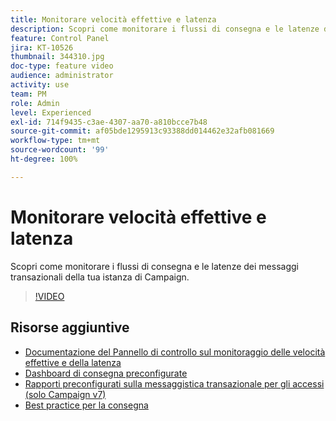 ```yaml
---
title: Monitorare velocità effettive e latenza
description: Scopri come monitorare i flussi di consegna e le latenze dei messaggi transazionali della tua istanza di Campaign.
feature: Control Panel
jira: KT-10526
thumbnail: 344310.jpg
doc-type: feature video
audience: administrator
activity: use
team: PM
role: Admin
level: Experienced
exl-id: 714f9435-c3ae-4307-aa70-a810bcce7b48
source-git-commit: af05bde1295913c93388dd014462e32afb081669
workflow-type: tm+mt
source-wordcount: '99'
ht-degree: 100%

---
```


# Monitorare velocità effettive e latenza

Scopri come monitorare i flussi di consegna e le latenze dei messaggi transazionali della tua istanza di Campaign.

>[!VIDEO](https://video.tv.adobe.com/v/344310/?quality=12&learn=0n)

## Risorse aggiuntive

* [Documentazione del Pannello di controllo sul monitoraggio delle velocità effettive e della latenza](https://experienceleague.adobe.com/docs/control-panel/using/performance-monitoring/thoughputs-latencies.html?lang=it#)
* [Dashboard di consegna preconfigurate](https://experienceleague.adobe.com/docs/campaign-classic/using/sending-messages/monitoring-deliveries/delivery-dashboard.html?lang=it)
* [Rapporti preconfigurati sulla messaggistica transazionale per gli accessi (solo Campaign v7)](https://experienceleague.adobe.com/docs/campaign-classic/using/transactional-messaging/reports/about-transactional-messaging-reports.html?lang=it)
* [Best practice per la consegna](https://experienceleague.adobe.com/docs/campaign-standard/using/communication-channels/delivery-bestpractices/delivery-best-practices.html?lang=it)
